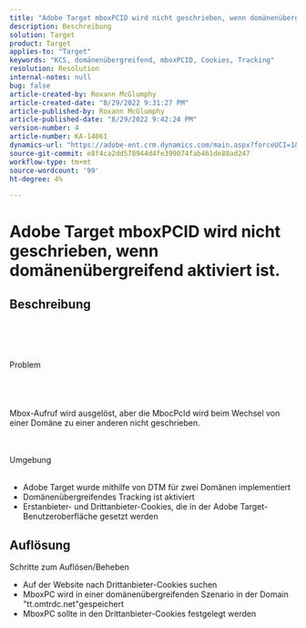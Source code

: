 ```yaml
---
title: "Adobe Target mboxPCID wird nicht geschrieben, wenn domänenübergreifend aktiviert ist."
description: Beschreibung
solution: Target
product: Target
applies-to: "Target"
keywords: "KCS, domänenübergreifend, mboxPCID, Cookies, Tracking"
resolution: Resolution
internal-notes: null
bug: false
article-created-by: Roxann McGlumphy
article-created-date: "8/29/2022 9:31:27 PM"
article-published-by: Roxann McGlumphy
article-published-date: "8/29/2022 9:42:24 PM"
version-number: 4
article-number: KA-14061
dynamics-url: "https://adobe-ent.crm.dynamics.com/main.aspx?forceUCI=1&pagetype=entityrecord&etn=knowledgearticle&id=003243eb-e127-ed11-9db1-002248086d3d"
source-git-commit: e8f4ca2dd578944d4fe399074fab461de88ad247
workflow-type: tm+mt
source-wordcount: '99'
ht-degree: 4%

---
```


# Adobe Target mboxPCID wird nicht geschrieben, wenn domänenübergreifend aktiviert ist.

## Beschreibung

<br><br><br><br>Problem<br><br><br><br><br>
Mbox-Aufruf wird ausgelöst, aber die MbocPcId wird beim Wechsel von einer Domäne zu einer anderen nicht geschrieben.


<br><br>Umgebung<br><br>
- Adobe Target wurde mithilfe von DTM für zwei Domänen implementiert
- Domänenübergreifendes Tracking ist aktiviert
- Erstanbieter- und Drittanbieter-Cookies, die in der Adobe Target-Benutzeroberfläche gesetzt werden



## Auflösung

Schritte zum Auflösen/Beheben
- Auf der Website nach Drittanbieter-Cookies suchen
- MboxPC wird in einer domänenübergreifenden Szenario in der Domain &quot;tt.omtrdc.net&quot;gespeichert
- MboxPC sollte in den Drittanbieter-Cookies festgelegt werden





